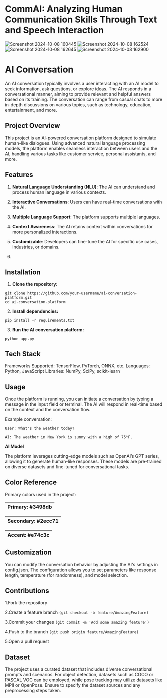 # CommAI: Analyzing Human Communication Skills Through Text and Speech Interaction

![Screenshot 2024-10-08 160445](https://github.com/user-attachments/assets/a066b803-5fec-44ce-bb67-3053feb6c298)
![Screenshot 2024-10-08 162524](https://github.com/user-attachments/assets/ce61da4a-3e77-43ce-9839-bb228d490094)
![Screenshot 2024-10-08 162645](https://github.com/user-attachments/assets/0d803da9-beb7-4f91-a33d-3fbe467043c0)
![Screenshot 2024-10-08 162900](https://github.com/user-attachments/assets/bf1a520e-d94d-4320-866b-aa91a9b451c4)


# AI Conversation

An AI conversation typically involves a user interacting with an AI model to seek information, ask questions, or explore ideas. The AI responds in a conversational manner, aiming to provide relevant and helpful answers based on its training. The conversation can range from casual chats to more in-depth discussions on various topics, such as technology, education, entertainment, and more.


## Project Overview
This project is an AI-powered conversation platform designed to simulate human-like dialogues. Using advanced natural language processing models, the platform enables seamless interaction between users and the AI, handling various tasks like customer service, personal assistants, and more.



## Features
1. **Natural Language Understanding (NLU)**: The AI can understand and process human language in various contexts.

2. **Interactive Conversations**: Users can have real-time conversations with the AI.

3. **Multiple Language Support**: The platform supports multiple languages.

4. **Context Awareness**: The AI retains context within conversations for more personalized interactions.

5. **Customizable**: Developers can fine-tune the AI for specific use cases, industries, or domains.
6. 


## Installation

1. **Clone the repository:**
```
git clone https://github.com/your-username/ai-conversation-platform.git
cd ai-conversation-platform 
```

2. **Install dependencies:**
```
pip install -r requirements.txt
```


3. **Run the AI conversation platform:**
```
python app.py
```


## Tech Stack

Frameworks Supported: TensorFlow, PyTorch, ONNX, etc.
Languages: Python, JavaScript
Libraries: NumPy, SciPy, scikit-learn



## Usage

Once the platform is running, you can initiate a conversation by typing a message in the input field or terminal. The AI will respond in real-time based on the context and the conversation flow.

Example conversation:
```
User: What's the weather today?

AI: The weather in New York is sunny with a high of 75°F.
```


**AI Model**

The platform leverages cutting-edge models such as OpenAI’s GPT series, allowing it to generate human-like responses. These models are pre-trained on diverse datasets and fine-tuned for conversational tasks.

## Color Reference

Primary colors used in the project:

|Primary: #3498db
|:------------------

|Secondary: #2ecc71
|:------------------

| Accent: #e74c3c
|:------------------


## Customization

You can modify the conversation behavior by adjusting the AI's settings in config.json. The configuration allows you to set parameters like response length, temperature (for randomness), and model selection.

## Contributions

1.Fork the repository

2.Create a feature branch ```(git checkout -b feature/AmazingFeature)```

3.Commit your changes ```(git commit -m 'Add some amazing feature')```

4.Push to the branch ```(git push origin feature/AmazingFeature)```

5.Open a pull request


## Dataset

The project uses a curated dataset that includes diverse conversational prompts and scenarios. For object detection, datasets such as COCO or PASCAL VOC can be employed, while pose tracking may utilize datasets like MPII or OpenPose. Ensure to specify the dataset sources and any preprocessing steps taken.
